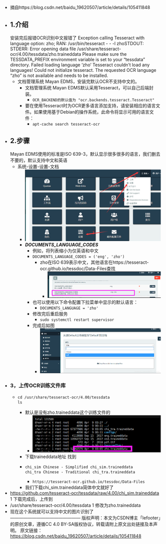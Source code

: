 - 摘自https://blog.csdn.net/baidu_19620507/article/details/105411848
- ## 1.介绍
  安装完后报错OCR识别中文报错了
  Exception calling Tesseract with language option: zho; RAN: /usr/bin/tesseract - - -l zhoSTDOUT: STDERR: Error opening data file /usr/share/tesseract-ocr/4.00/tessdata/zho.traineddata Please make sure the TESSDATA_PREFIX environment variable is set to your “tessdata” directory. Failed loading language ‘zho’ Tesseract couldn’t load any languages! Could not initialize tesseract. The requested OCR language “zho” is not available and needs to be installed.
	- 文档管理系统 Mayan EDMS，安装完默认OCR不支持中文的。
		- 文档管理系统 Mayan EDMS默认采用Tesseract，可以自己后端封装。
			- `OCR_BACKEND的默认值为 "ocr.backends.tesseract.Tesseract"`
		- 要在使用Tesseract时为OCR更多语言添加支持，请安装相应的语言文件。如果使用基于Debian的操作系统，此命令将显示可用的语言文件：
			- `apt-cache search tesseract-ocr`
- ## 2.步骤
  Mayan EDMS使用的标准是ISO 639-3，默认显示很多很多的语言，我们删去不要的，默认支持中文和英语
	- 系统-设置-设置-文档
		- ![image.png](../assets/image_1692681584567_0.png)
		- ***DOCUMENTS_LANGUAGE_CODES***
			- 例如，将列表缩小为仅英语和中文
			- `DOCUMENTS_LANGUAGE_CODES = ('eng', 'zho')`
				- zho在ISO 639表示中文，其他语言在https://tesseract-ocr.github.io/tessdoc/Data-Files查找
					- ![image.png](../assets/image_1692681747170_0.png)
			- 也可以使用以下命令配置下拉菜单中显示的默认语言：
				- ```DOCUMENTS_LANGUAGE = 'zho'```
			- 修改完后重启服务
				- ```sudo systemctl restart supervisor```
			- 完成后如图
				- ![image.png](../assets/image_1692681888275_0.png)
- ### 3，上传OCR训练文件库
	- ```
	  cd /usr/share/tesseract-ocr/4.00/tessdata
	  ls
	  ```
		- 默认是没有zho.traineddata这个训练文件的
			- ![image.png](../assets/image_1692682067200_0.png)
		- 下载traineddata地址
		  找到
		- ```
		  chi_sim Chinese - Simplified chi_sim.traineddata
		  chi_tra Chinese - Traditional chi_tra.traineddata
		  ```
			- `https://tesseract-ocr.github.io/tessdoc/Data-Files`
		- 我们下载chi_sim.traineddata简体中文就好了
- https://github.com/tesseract-ocr/tessdata/raw/4.00/chi_sim.traineddata
  1
  下载完成后，上传到
- /usr/share/tesseract-ocr/4.00/tessdata
  1
  修改为zho.traineddata
- 现在这个系统就可以支持中文的图片识别了
  ————————————————
  版权声明：本文为CSDN博主「lefooter」的原创文章，遵循CC 4.0 BY-SA版权协议，转载请附上原文出处链接及本声明。
  原文链接：https://blog.csdn.net/baidu_19620507/article/details/105411848
